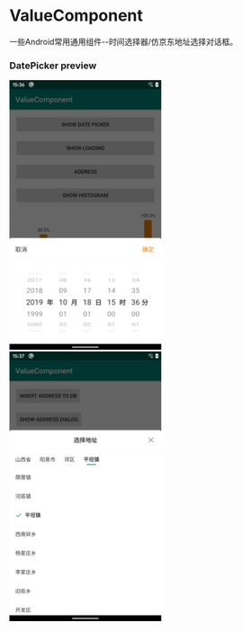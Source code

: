 # ValueComponent
一些Android常用通用组件--时间选择器/仿京东地址选择对话框。

### DatePicker preview
<img src="screenshot/preview01.png" width="270" height="480" />  <img src="screenshot/preview02.png" width="270" height="480" />